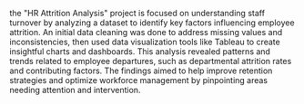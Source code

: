 the "HR Attrition Analysis" project is  focused on understanding staff turnover by analyzing a dataset to identify key factors influencing employee attrition. 
An initial data cleaning was done to address missing values and inconsistencies, then used data visualization tools like Tableau to create insightful charts and dashboards. 
This analysis revealed patterns and trends related to employee departures, such as departmental attrition rates and contributing factors. 
The findings aimed to help improve retention strategies and optimize workforce management by pinpointing areas needing attention and intervention.
